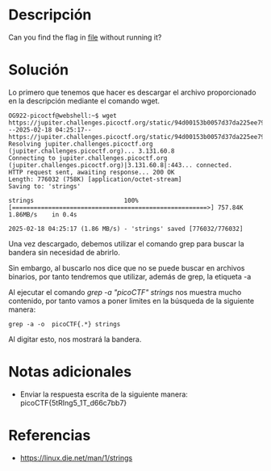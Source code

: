 # **Descripción**
Can you find the flag in [file](https://jupiter.challenges.picoctf.org/static/94d00153b0057d37da225ee79a846c62/strings) without running it?
# **Solución**

Lo primero que tenemos que hacer es descargar el archivo proporcionado en la descripción mediante el comando wget.

```
OG922-picoctf@webshell:~$ wget https://jupiter.challenges.picoctf.org/static/94d00153b0057d37da225ee79a846c62/strings
--2025-02-18 04:25:17--  https://jupiter.challenges.picoctf.org/static/94d00153b0057d37da225ee79a846c62/strings
Resolving jupiter.challenges.picoctf.org (jupiter.challenges.picoctf.org)... 3.131.60.8
Connecting to jupiter.challenges.picoctf.org (jupiter.challenges.picoctf.org)|3.131.60.8|:443... connected.
HTTP request sent, awaiting response... 200 OK
Length: 776032 (758K) [application/octet-stream]
Saving to: 'strings'

strings                         100%[======================================================>] 757.84K  1.86MB/s    in 0.4s    

2025-02-18 04:25:17 (1.86 MB/s) - 'strings' saved [776032/776032]
```

Una vez descargado, debemos utilizar el comando grep para buscar la bandera sin necesidad de abrirlo.

Sin embargo, al buscarlo nos dice que no se puede buscar en archivos binarios, por tanto tendremos que utilizar, además de grep, la etiqueta -a 

Al ejecutar el comando *grep -a "picoCTF" strings* nos muestra mucho contenido, por tanto vamos a poner limites en la búsqueda de la siguiente manera:

```
grep -a -o  picoCTF{.*} strings
```

Al digitar esto, nos mostrará la bandera.
# **Notas adicionales**

- Enviar la respuesta escrita de la siguiente manera: picoCTF{5tRIng5_1T_d66c7bb7}
# **Referencias**

- https://linux.die.net/man/1/strings
